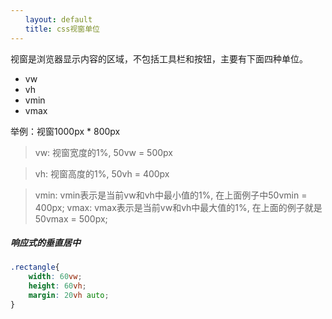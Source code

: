 ```yaml
---
　　layout: default
　　title: css视窗单位
---
```

视窗是浏览器显示内容的区域，不包括工具栏和按钮，主要有下面四种单位。

* vw
* vh
* vmin
* vmax

举例：视窗1000px * 800px


> vw: 视窗宽度的1%, 50vw = 500px

> vh: 视窗高度的1%, 50vh = 400px

> vmin: vmin表示是当前vw和vh中最小值的1%, 在上面例子中50vmin = 400px;
> vmax: vmax表示是当前vw和vh中最大值的1%, 在上面的例子就是50vmax = 500px;



##### 响应式的垂直居中

```css
.rectangle{ 
	width: 60vw; 
	height: 60vh; 
	margin: 20vh auto; 
}
```